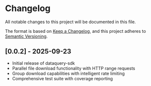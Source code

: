 # Changelog

All notable changes to this project will be documented in this file.

The format is based on [Keep a Changelog](https://keepachangelog.com/en/1.0.0/),
and this project adheres to [Semantic Versioning](https://semver.org/spec/v2.0.0.html).


## [0.0.2] - 2025-09-23
- Initial release of dataquery-sdk
- Parallel file download functionality with HTTP range requests
- Group download capabilities with intelligent rate limiting
- Comprehensive test suite with coverage reporting
